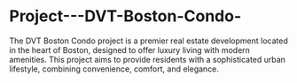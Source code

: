 # Project---DVT-Boston-Condo-
The DVT Boston Condo project is a premier real estate development located in the heart of Boston, designed to offer luxury living with modern amenities. This project aims to provide residents with a sophisticated urban lifestyle, combining convenience, comfort, and elegance.
